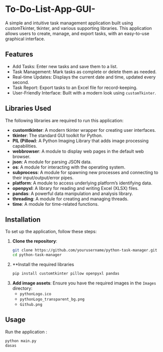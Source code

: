 # To-Do-List-App-GUI-

A simple and intuitive task management application built using customTkinter, tkinter, and various supporting libraries. This application allows users to create, manage, and export tasks, with an easy-to-use graphical interface.

## Features


- Add Tasks: Enter new tasks and save them to a list.
- Task Management: Mark tasks as complete or delete them as needed.
- Real-time Updates: Displays the current date and time, updated every second.
- Task Report: Export tasks to an Excel file for record-keeping.
- User-Friendly Interface: Built with a modern look using `customTkinter`.

## Libraries Used

The following libraries are required to run this application:

- **customtkinter**: A modern tkinter wrapper for creating user interfaces.
- **tkinter**: The standard GUI toolkit for Python.
- **PIL (Pillow)**: A Python Imaging Library that adds image processing capabilities.
- **webbrowser**: A module to display web pages in the default web browser.
- **json**: A module for parsing JSON data.
- **os**: A module for interacting with the operating system.
- **subprocess**: A module for spawning new processes and connecting to their input/output/error pipes.
- **platform**: A module to access underlying platform’s identifying data.
- **openpyxl**: A library for reading and writing Excel (XLSX) files.
- **pandas**: A powerful data manipulation and analysis library.
- **threading**: A module for creating and managing threads.
- **time**: A module for time-related functions.


## Installation

To set up the application, follow these steps:

1. **Clone the repository**:
   ```bash
   git clone https://github.com/yourusername/python-task-manager.git
   cd python-task-manager

2. **Install the required libraries
   ```bash
   pip install customtkinter pillow openpyxl pandas
   
3. **Add image assets**: Ensure you have the required images in the `Images` directory:
   - `pythonLogo.ico`
   - `pythonLogo_transparent_bg.png`
   - `Github.png`

## Usage
Run the application : 
   ```bash
   python main.py
dasas



